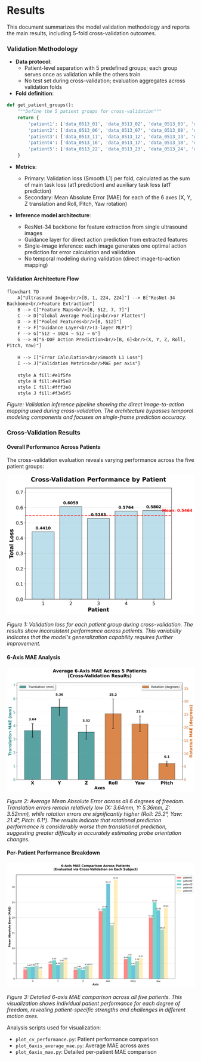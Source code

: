 # Results

This document summarizes the model validation methodology and reports the main results, including 5-fold cross-validation outcomes. 

### Validation Methodology

- **Data protocol**:
  - Patient-level separation with 5 predefined groups; each group serves once as validation while the others train
  - No test set during cross-validation; evaluation aggregates across validation folds
- **Fold definition**:
```46:54:src/train_cross_validation.py
def get_patient_groups():
    """Define the 5 patient groups for cross-validation"""
    return {
        'patient1': ['data_0513_01', 'data_0513_02', 'data_0513_03', 'data_0513_04', 'data_0513_05'],
        'patient2': ['data_0513_06', 'data_0513_07', 'data_0513_08', 'data_0513_09'],
        'patient3': ['data_0513_11', 'data_0513_12', 'data_0513_13', 'data_0513_14'],
        'patient4': ['data_0513_16', 'data_0513_17', 'data_0513_18', 'data_0513_19', 'data_0513_20','data_0513_21'],
        'patient5': ['data_0513_22', 'data_0513_23', 'data_0513_24', 'data_0513_25', 'data_0513_26']
    }
```
- **Metrics**:
  - Primary: Validation loss (Smooth L1) per fold, calculated as the sum of main task loss (at1 prediction) and auxiliary task loss (at1′ prediction)
  - Secondary: Mean Absolute Error (MAE) for each of the 6 axes (X, Y, Z translation and Roll, Pitch, Yaw rotation)

- **Inference model architecture**:
  - ResNet-34 backbone for feature extraction from single ultrasound images
  - Guidance layer for direct action prediction from extracted features
  - Single-image inference: each image generates one optimal action prediction for error calculation and validation
  - No temporal modeling during validation (direct image-to-action mapping)

#### Validation Architecture Flow

```mermaid
flowchart TD
    A["Ultrasound Image<br/>[B, 1, 224, 224]"] --> B["ResNet-34 Backbone<br/>Feature Extraction"]
    B --> C["Feature Maps<br/>[B, 512, 7, 7]"]
    C --> D["Global Average Pooling<br/>or Flatten"]
    D --> E["Pooled Features<br/>[B, 512]"]
    E --> F["Guidance Layer<br/>(3-layer MLP)"]
    F --> G["512 → 1024 → 512 → 6"]
    G --> H["6-DOF Action Prediction<br/>[B, 6]<br/>(X, Y, Z, Roll, Pitch, Yaw)"]
    
    H --> I["Error Calculation<br/>Smooth L1 Loss"]
    I --> J["Validation Metrics<br/>MAE per axis"]
    
    style A fill:#e1f5fe
    style H fill:#e8f5e8
    style I fill:#fff3e0
    style J fill:#f3e5f5
```

*Figure: Validation inference pipeline showing the direct image-to-action mapping used during cross-validation. The architecture bypasses temporal modeling components and focuses on single-frame prediction accuracy.*

### Cross-Validation Results

#### Overall Performance Across Patients

The cross-validation evaluation reveals varying performance across the five patient groups:

![Cross-Validation Performance by Patient](../cv_performance_by_patient.png)

*Figure 1: Validation loss for each patient group during cross-validation. The results show inconsistent performance across patients. This variability indicates that the model's generalization capability requires further improvement.*

#### 6-Axis MAE Analysis

![6-Axis Average MAE](../6axis_average_mae.png)

*Figure 2: Average Mean Absolute Error across all 6 degrees of freedom. Translation errors remain relatively low (X: 3.64mm, Y: 5.36mm, Z: 3.52mm), while rotation errors are significantly higher (Roll: 25.2°, Yaw: 21.4°, Pitch: 6.1°). The results indicate that rotational prediction performance is considerably worse than translational prediction, suggesting greater difficulty in accurately estimating probe orientation changes.*

#### Per-Patient Performance Breakdown

![6-Axis MAE Comparison](../6axis_mae_comparison.png)

*Figure 3: Detailed 6-axis MAE comparison across all five patients. This visualization shows individual patient performance for each degree of freedom, revealing patient-specific strengths and challenges in different motion axes.*



Analysis scripts used for visualization:
- `plot_cv_performance.py`: Patient performance comparison
- `plot_6axis_average_mae.py`: Average MAE across axes
- `plot_6axis_mae.py`: Detailed per-patient MAE comparison

